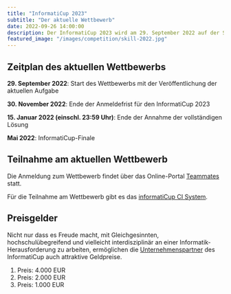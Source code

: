 ```yaml
---
title: "InformatiCup 2023"
subtitle: "Der aktuelle Wettbewerb"
date: 2022-09-26 14:00:00
description: Der InformatiCup 2023 wird am 29. September 2022 auf der Studierendenkonferenz Informatik (SKILL) eröffnet.
featured_image: "/images/competition/skill-2022.jpg"
---
```


## Zeitplan des aktuellen Wettbewerbs

**29\. September 2022**: Start des Wettbewerbs mit der Veröffentlichung der aktuellen Aufgabe

**30\. November 2022**: Ende der Anmeldefrist für den InformatiCup 2023

**15\. Januar 2022 (einschl. 23:59 Uhr)**: Ende der Annahme der vollständigen Lösung

**Mai 2022**: InformatiCup-Finale

## Teilnahme am aktuellen Wettbewerb

Die Anmeldung zum Wettbewerb findet über das Online-Portal [Teammates](https://teams.informaticup.de/) statt.

Für die Teilnahme am Wettbewerb gibt es das [informatiCup CI System](https://github.com/informatiCup/informatiCup2023/blob/main/ICUPCI.md).

## Preisgelder

Nicht nur dass es Freude macht, mit Gleichgesinnten, hochschulübegreifend und vielleicht interdisziplinär an einer Informatik-Herausforderung zu arbeiten, ermöglichen die [Unternehmenspartner](/sponsors) des InformatiCup auch attraktive Geldpreise.

1. Preis: 4.000 EUR
2. Preis: 2.000 EUR
3. Preis: 1.000 EUR

